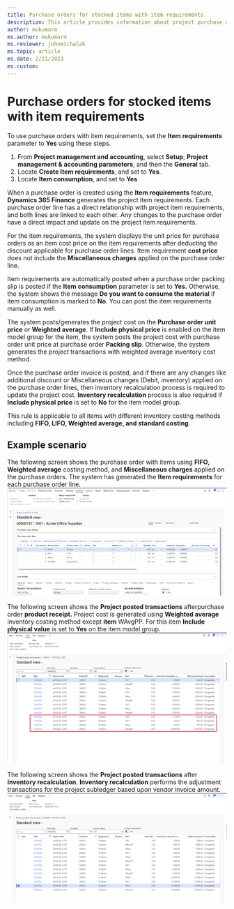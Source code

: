 ```yaml
---
title: Purchase orders for stocked items with item requirements.
description: This article provides information about project purchase orders for stocked items with item requirements.
author: mukumarm
ms.author: mukumarm
ms.reviewer: johnmichalak
ms.topic: article
ms.date: 2/21/2023
ms.custom:
---
```


# Purchase orders for stocked items with item requirements

To use purchase orders with item requirements, set the **Item requirements** parameter to **Yes** using these steps.

1. From **Project management and accounting**, select **Setup**, **Project management & accounting parameters**, and then the **General** tab.
1. Locate **Create Item requirements**, and set to **Yes**.
1. Locate **Item consumption**, and set to **Yes**

When a purchase order is created using the **Item requirements** feature, **Dynamics 365 Finance** generates the project item requirements. Each purchase order line has a direct relationship with project item requirements, and both lines are linked to each other. Any changes to the purchase order have a direct impact and update on the project item requirements.

For the item requirements, the system displays the unit price for purchase orders as an item cost price on the item requirements after deducting the discount applicable for purchase order lines. Item requirement **cost price** does not include the **Miscellaneous charges** applied on the purchase order line.

Item requirements are automatically posted when a purchase order packing slip is posted if the **Item consumption** parameter is set to **Yes.** Otherwise, the system shows the message **Do you want to consume the material** if item consumption is marked to **No**. You can post the item requirements manually as well.

The system posts/generates the project cost on the **Purchase order unit price** or **Weighted average**. If **Include physical price** is enabled on the item model group for the item, the system posts the project cost with purchase order unit price at purchase order **Packing slip**. Otherwise, the system generates the project transactions with weighted average inventory cost method.

Once the purchase order invoice is posted, and if there are any changes like additional discount or Miscellaneous changes (Debit, inventory) applied on the purchase order lines, then inventory recalculation process is required to update the project cost. **Inventory recalculation** process is also required if **Include physical price** is set to **No** for the item model group.

This rule is applicable to all items with different inventory costing methods including **FIFO, LIFO, Weighted average, and standard costing**.

## Example scenario

The following screen shows the purchase order with items using **FIFO, Weighted average** costing method, and **Miscellaneous charges** applied on the purchase orders. The system has generated the **Item requirements** for each purchase order line.
![Imagereference:Screenshot of purchase order](media/STKWithIRPurcahseorder.png)

The following screen shows the **Project posted transactions** afterpurchase order **product receipt.** Project cost is generated using **Weighted average** inventory costing method except **item** WAvgPP. For this item **Include physical value** is set to **Yes** on the item model group.
![Imagereference:Screenshot of project posted transactions after product receipt](media/STKWithIRProjectPostedtransactionafterProductReceipt.png)

The following screen shows the **Project posted transactions** after **Inventory recalculation**. **Inventory recalculation** performs the adjustment transactions for the project subledger based upon vendor invoice amount.
![Imagereference:Screenshot of project posted transaction after inventory recalculation process](media/STKWithIRProjectPostedtransactionafterInventoryRecalc.png)
